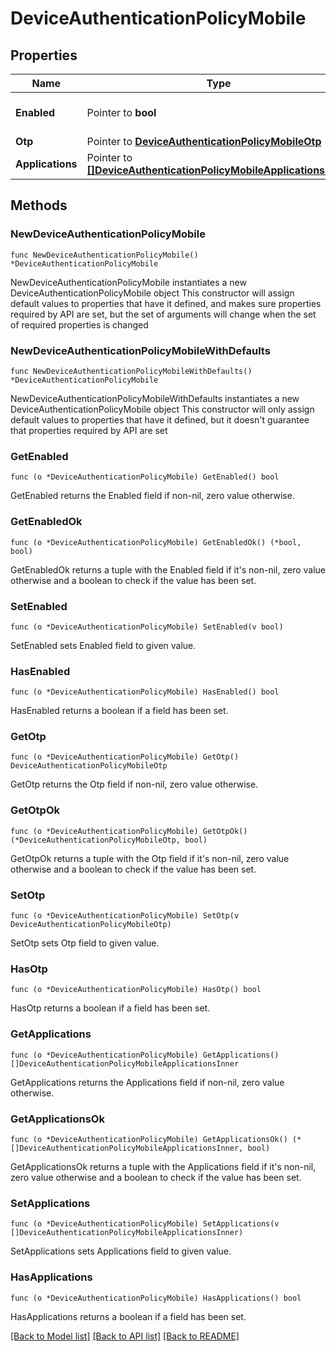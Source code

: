 # DeviceAuthenticationPolicyMobile

## Properties

Name | Type | Description | Notes
------------ | ------------- | ------------- | -------------
**Enabled** | Pointer to **bool** | Enabled or disabled in the policy. | [optional] 
**Otp** | Pointer to [**DeviceAuthenticationPolicyMobileOtp**](DeviceAuthenticationPolicyMobileOtp.md) |  | [optional] 
**Applications** | Pointer to [**[]DeviceAuthenticationPolicyMobileApplicationsInner**](DeviceAuthenticationPolicyMobileApplicationsInner.md) |  | [optional] 

## Methods

### NewDeviceAuthenticationPolicyMobile

`func NewDeviceAuthenticationPolicyMobile() *DeviceAuthenticationPolicyMobile`

NewDeviceAuthenticationPolicyMobile instantiates a new DeviceAuthenticationPolicyMobile object
This constructor will assign default values to properties that have it defined,
and makes sure properties required by API are set, but the set of arguments
will change when the set of required properties is changed

### NewDeviceAuthenticationPolicyMobileWithDefaults

`func NewDeviceAuthenticationPolicyMobileWithDefaults() *DeviceAuthenticationPolicyMobile`

NewDeviceAuthenticationPolicyMobileWithDefaults instantiates a new DeviceAuthenticationPolicyMobile object
This constructor will only assign default values to properties that have it defined,
but it doesn't guarantee that properties required by API are set

### GetEnabled

`func (o *DeviceAuthenticationPolicyMobile) GetEnabled() bool`

GetEnabled returns the Enabled field if non-nil, zero value otherwise.

### GetEnabledOk

`func (o *DeviceAuthenticationPolicyMobile) GetEnabledOk() (*bool, bool)`

GetEnabledOk returns a tuple with the Enabled field if it's non-nil, zero value otherwise
and a boolean to check if the value has been set.

### SetEnabled

`func (o *DeviceAuthenticationPolicyMobile) SetEnabled(v bool)`

SetEnabled sets Enabled field to given value.

### HasEnabled

`func (o *DeviceAuthenticationPolicyMobile) HasEnabled() bool`

HasEnabled returns a boolean if a field has been set.

### GetOtp

`func (o *DeviceAuthenticationPolicyMobile) GetOtp() DeviceAuthenticationPolicyMobileOtp`

GetOtp returns the Otp field if non-nil, zero value otherwise.

### GetOtpOk

`func (o *DeviceAuthenticationPolicyMobile) GetOtpOk() (*DeviceAuthenticationPolicyMobileOtp, bool)`

GetOtpOk returns a tuple with the Otp field if it's non-nil, zero value otherwise
and a boolean to check if the value has been set.

### SetOtp

`func (o *DeviceAuthenticationPolicyMobile) SetOtp(v DeviceAuthenticationPolicyMobileOtp)`

SetOtp sets Otp field to given value.

### HasOtp

`func (o *DeviceAuthenticationPolicyMobile) HasOtp() bool`

HasOtp returns a boolean if a field has been set.

### GetApplications

`func (o *DeviceAuthenticationPolicyMobile) GetApplications() []DeviceAuthenticationPolicyMobileApplicationsInner`

GetApplications returns the Applications field if non-nil, zero value otherwise.

### GetApplicationsOk

`func (o *DeviceAuthenticationPolicyMobile) GetApplicationsOk() (*[]DeviceAuthenticationPolicyMobileApplicationsInner, bool)`

GetApplicationsOk returns a tuple with the Applications field if it's non-nil, zero value otherwise
and a boolean to check if the value has been set.

### SetApplications

`func (o *DeviceAuthenticationPolicyMobile) SetApplications(v []DeviceAuthenticationPolicyMobileApplicationsInner)`

SetApplications sets Applications field to given value.

### HasApplications

`func (o *DeviceAuthenticationPolicyMobile) HasApplications() bool`

HasApplications returns a boolean if a field has been set.


[[Back to Model list]](../README.md#documentation-for-models) [[Back to API list]](../README.md#documentation-for-api-endpoints) [[Back to README]](../README.md)


